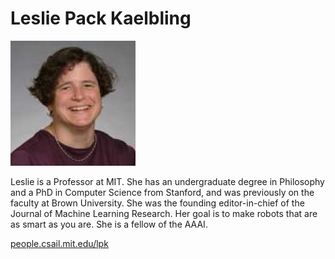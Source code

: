 # Leslie Pack Kaelbling

![Photo](img/lkaelbling.jpg)

Leslie is a Professor at MIT. She has an undergraduate degree in Philosophy and a PhD in Computer Science from Stanford, and was previously on the faculty at Brown University. She was the founding editor-in-chief of the Journal of Machine Learning Research. Her goal is to make robots that are as smart as you are.   She is a fellow of the AAAI.

[people.csail.mit.edu/lpk](people.csail.mit.edu/lpk)
